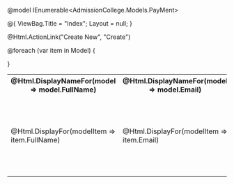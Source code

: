 @model IEnumerable<AdmissionCollege.Models.PayMent>

@{
    ViewBag.Title = "Index";
    Layout = null;
}



<p>
    @Html.ActionLink("Create New", "Create")
</p>
<table class="table">
    <tr>
        <th>
            @Html.DisplayNameFor(model => model.FullName)
        </th>
        <th>
            @Html.DisplayNameFor(model => model.Email)
        </th>
        <th>
            @Html.DisplayNameFor(model => model.Address)
        </th>
        <th>
            @Html.DisplayNameFor(model => model.City)
        </th>
        <th>
            @Html.DisplayNameFor(model => model.State)
        </th>
        <th>
            @Html.DisplayNameFor(model => model.ZipCode)
        </th>
        <th>
            @Html.DisplayNameFor(model => model.Cardaccepted)
        </th>
        <th>
            @Html.DisplayNameFor(model => model.Nameoncard)
        </th>
        <th>
            @Html.DisplayNameFor(model => model.CreditCardNumber)
        </th>
        <th>
            @Html.DisplayNameFor(model => model.ExpMonth)
        </th>
        <th>
            @Html.DisplayNameFor(model => model.ExpYear)
        </th>
        <th>
            @Html.DisplayNameFor(model => model.CVV)
        </th>
        <th></th>
    </tr>

@foreach (var item in Model) {
    <tr>
        <td>
            @Html.DisplayFor(modelItem => item.FullName)
        </td>
        <td>
            @Html.DisplayFor(modelItem => item.Email)
        </td>
        <td>
            @Html.DisplayFor(modelItem => item.Address)
        </td>
        <td>
            @Html.DisplayFor(modelItem => item.City)
        </td>
        <td>
            @Html.DisplayFor(modelItem => item.State)
        </td>
        <td>
            @Html.DisplayFor(modelItem => item.ZipCode)
        </td>
        <td>
            @Html.DisplayFor(modelItem => item.Cardaccepted)
        </td>
        <td>
            @Html.DisplayFor(modelItem => item.Nameoncard)
        </td>
        <td>
            @Html.DisplayFor(modelItem => item.CreditCardNumber)
        </td>
        <td>
            @Html.DisplayFor(modelItem => item.ExpMonth)
        </td>
        <td>
            @Html.DisplayFor(modelItem => item.ExpYear)
        </td>
        <td>
            @Html.DisplayFor(modelItem => item.CVV)
        </td>
        <td>
            @Html.ActionLink("Edit", "Edit", new { id=item.BillingID }) |
            @Html.ActionLink("Details", "Details", new { id=item.BillingID }) |
            @Html.ActionLink("Delete", "Delete", new { id=item.BillingID })
        </td>
    </tr>
}

</table>
